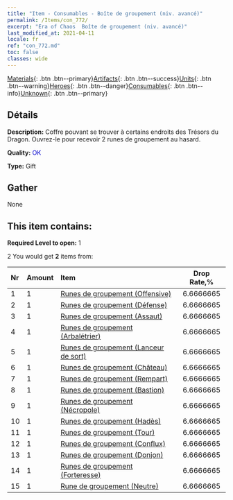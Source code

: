 ```yaml
---
title: "Item - Consumables - Boîte de groupement (niv. avancé)"
permalink: /Items/con_772/
excerpt: "Era of Chaos  Boîte de groupement (niv. avancé)"
last_modified_at: 2021-04-11
locale: fr
ref: "con_772.md"
toc: false
classes: wide
---
```

 [Materials](/fr/Items/){: .btn .btn--primary}[Artifacts](/fr/Items/Artifacts/){: .btn .btn--success}[Units](/fr/Items/Units/){: .btn .btn--warning}[Heroes](/fr/Items/Heroes/){: .btn .btn--danger}[Consumables](/fr/Items/Consumables/){: .btn .btn--info}[Unknown](/fr/Items/Unknown/){: .btn .btn--primary}

## Détails
 **Description:** Coffre pouvant se trouver à certains endroits des Trésors du Dragon. Ouvrez-le pour recevoir 2 runes de groupement au hasard.

 **Quality:** <span style="color: #0000CD">OK</span>

 **Type:** Gift

## Gather

  None

## This item contains:

 **Required Level to open:** 1

 2 You would get **2** items  from:

  | Nr | Amount |     Item    | Drop Rate,% |
  |:---|:-------|:------------|:---------:|
  | 1 | 1 | [Runes de groupement (Offensive)](/fr/Items/con_734/) | 6.6666665 | 
  | 2 | 1 | [Runes de groupement (Défense)](/fr/Items/con_739/) | 6.6666665 | 
  | 3 | 1 | [Runes de groupement (Assaut)](/fr/Items/con_741/) | 6.6666665 | 
  | 4 | 1 | [Runes de groupement (Arbalétrier)](/fr/Items/con_742/) | 6.6666665 | 
  | 5 | 1 | [Runes de groupement (Lanceur de sort)](/fr/Items/con_746/) | 6.6666665 | 
  | 6 | 1 | [Runes de groupement (Château)](/fr/Items/con_752/) | 6.6666665 | 
  | 7 | 1 | [Runes de groupement (Rempart)](/fr/Items/con_753/) | 6.6666665 | 
  | 8 | 1 | [Runes de groupement (Bastion)](/fr/Items/con_754/) | 6.6666665 | 
  | 9 | 1 | [Runes de groupement (Nécropole)](/fr/Items/con_755/) | 6.6666665 | 
  | 10 | 1 | [Runes de groupement (Hadès)](/fr/Items/con_777/) | 6.6666665 | 
  | 11 | 1 | [Runes de groupement (Tour)](/fr/Items/con_785/) | 6.6666665 | 
  | 12 | 1 | [Runes de groupement (Conflux)](/fr/Items/con_791/) | 6.6666665 | 
  | 13 | 1 | [Runes de groupement (Donjon)](/fr/Items/con_792/) | 6.6666665 | 
  | 14 | 1 | [Runes de groupement (Forteresse)](/fr/Items/con_818/) | 6.6666665 | 
  | 15 | 1 | [Rune de groupement (Neutre)](/fr/Items/con_869/) | 6.6666665 | 
